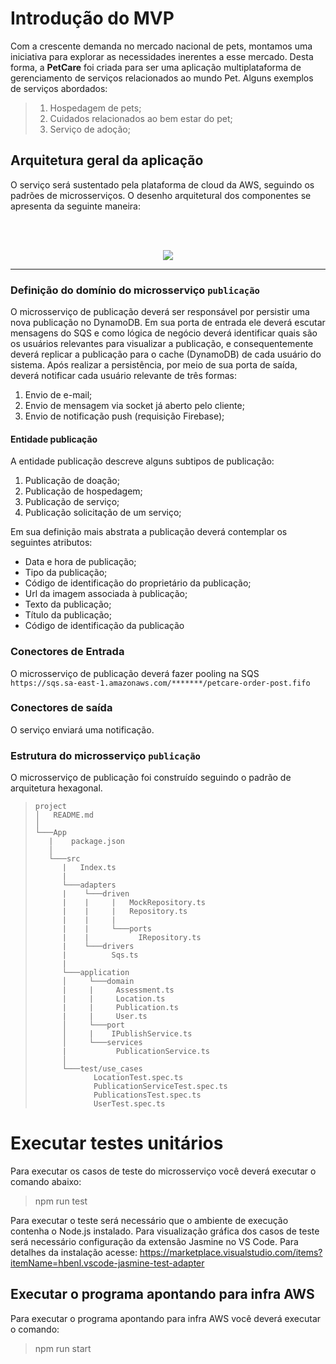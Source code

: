 # Introdução do MVP

Com a crescente demanda no mercado nacional de pets, montamos uma iniciativa para explorar as necessidades inerentes a esse mercado. Desta forma, a **PetCare** foi criada para ser uma aplicação multiplataforma de gerenciamento de serviços relacionados ao mundo Pet. Alguns exemplos de serviços abordados:
> 1) Hospedagem de pets;
> 2) Cuidados relacionados ao bem estar do pet;
> 3) Serviço de adoção;

## Arquitetura geral da aplicação

O serviço será sustentado pela plataforma de cloud da AWS, seguindo os padrões de microsserviços. O desenho arquitetural dos componentes se apresenta da seguinte maneira:

<br><br>
<p align="center">
  <img src="ArqMs.png" />
</p> 
   

***
### Definição do domínio do microsserviço `publicação`

O microsserviço de publicação deverá ser responsável por persistir uma nova publicação no DynamoDB. Em sua porta de entrada ele deverá escutar mensagens do SQS e como lógica de negócio deverá identificar quais são os usuários relevantes para visualizar a publicação, e consequentemente deverá replicar a publicação para o cache (DynamoDB) de cada usuário do sistema. Após realizar a persistência, por meio de sua porta de saída, deverá notificar cada usuário relevante de três formas:
1) Envio de e-mail;
2) Envio de mensagem via socket já aberto pelo cliente;
3) Envio de notificação push (requisição Firebase);
   
#### Entidade publicação

A entidade publicação descreve alguns subtipos de publicação:
1) Publicação de doação;
2) Publicação de hospedagem;
3) Publicação de serviço;
4) Publicação solicitação de um serviço;
   
Em sua definição mais abstrata a publicação deverá contemplar os seguintes atributos:
* Data e hora de publicação;
* Tipo da publicação;
* Código de identificação do proprietário da publicação;
* Url da imagem associada à publicação;
* Texto da publicação;
* Título da publicação;
* Código de identificação da publicação 

### Conectores de Entrada

O microsserviço de publicação deverá fazer pooling na SQS `https://sqs.sa-east-1.amazonaws.com/*******/petcare-order-post.fifo`

### Conectores de saída

O serviço enviará uma notificação.

### Estrutura do microsserviço `publicação`

O microsserviço de publicação foi construído seguindo o padrão de arquitetura hexagonal.

>```
>project
>│   README.md    
>│
>└───App
>    |    package.json
>    │   
>    └───src  
>       |   Index.ts
>       |
>       └───adapters
>       |    └───driven
>       |    |     |   MockRepository.ts
>       |    |     |   Repository.ts
>       |    |     |    
>       |    |     └───ports
>       |    |           IRepository.ts 
>       |    └───drivers
>       |          Sqs.ts
>       |    
>       └───application
>       │     └───domain
>       |     |     Assessment.ts
>       |     |     Location.ts
>       |     |     Publication.ts
>       |     |     User.ts
>       │     └───port
>       │     |    IPublishService.ts
>       │     └───services
>       |           PublicationService.ts 
>       │
>       └───test/use_cases
>              LocationTest.spec.ts
>              PublicationServiceTest.spec.ts
>              PublicationsTest.spec.ts
>              UserTest.spec.ts
>```

# Executar testes unitários

Para executar os casos de teste do microsserviço você deverá executar o comando abaixo:
>npm run test

Para executar o teste será necessário que o ambiente de execução contenha o Node.js instalado. Para visualização gráfica dos casos de teste será necessário configuração da extensão Jasmine no VS Code. Para detalhes da instalação acesse: https://marketplace.visualstudio.com/items?itemName=hbenl.vscode-jasmine-test-adapter


## Executar o programa apontando para infra AWS

Para executar o programa apontando para infra AWS você deverá executar o comando:
>npm run start
